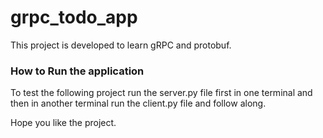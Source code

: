 # grpc_todo_app

This project is developed to learn gRPC and protobuf. 

### How to Run the application

To test the following project run the server.py file first in one terminal and 
then in another terminal run the client.py file and follow along.

Hope you like the project.
